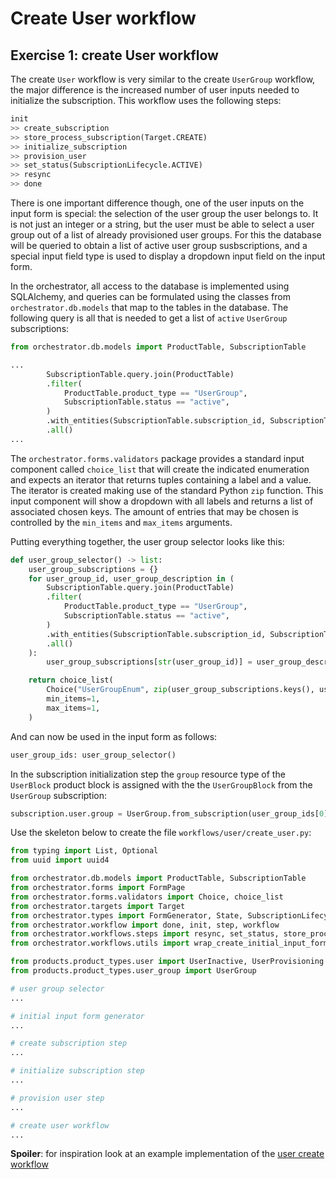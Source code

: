 # Create User workflow

## Exercise 1: create User workflow


The create `User` workflow is very similar to the create `UserGroup` workflow,
the major difference is the increased number of user inputs needed to
initialize the subscription. This workflow uses the following steps: 

```python
init
>> create_subscription
>> store_process_subscription(Target.CREATE)
>> initialize_subscription
>> provision_user
>> set_status(SubscriptionLifecycle.ACTIVE)
>> resync
>> done
```

There is one important difference though, one of the user inputs on the input
form is special: the selection of the user group the user belongs to. It is not
just an integer or a string, but the user must be able to select a user group
out of a list of already provisioned user groups. For this the database will be
queried to obtain a list of active user group susbscriptions, and a special
input field type is used to display a dropdown input field on the input form. 

In the orchestrator, all access to the database is implemented using
SQLAlchemy, and queries can be formulated using the classes from
`orchestrator.db.models` that map to the tables in the database. The following
query is all that is needed to get a list of `active` `UserGroup`
subscriptions:

```python
from orchestrator.db.models import ProductTable, SubscriptionTable

...
        SubscriptionTable.query.join(ProductTable)
        .filter(
            ProductTable.product_type == "UserGroup",
            SubscriptionTable.status == "active",
        )
        .with_entities(SubscriptionTable.subscription_id, SubscriptionTable.description)
        .all()
...
```

The `orchestrator.forms.validators` package provides a standard input component
called `choice_list` that will create the indicated enumeration and expects an
iterator that returns tuples containing a label and a value. The iterator is
created making use of the standard Python `zip` function. This input component
will show a dropdown with all labels and returns a list of associated chosen
keys.  The amount of entries that may be chosen is controlled by the
`min_items` and `max_items` arguments.

Putting everything together, the user group selector looks like this:

```python
def user_group_selector() -> list:
    user_group_subscriptions = {}
    for user_group_id, user_group_description in (
        SubscriptionTable.query.join(ProductTable)
        .filter(
            ProductTable.product_type == "UserGroup",
            SubscriptionTable.status == "active",
        )
        .with_entities(SubscriptionTable.subscription_id, SubscriptionTable.description)
        .all()
    ):
        user_group_subscriptions[str(user_group_id)] = user_group_description

    return choice_list(
        Choice("UserGroupEnum", zip(user_group_subscriptions.keys(), user_group_subscriptions.items())),
        min_items=1,
        max_items=1,
    )
```

And can now be used in the input form as follows:

```python
user_group_ids: user_group_selector()
```

In the subscription initialization step the `group` resource type of the
`UserBlock` product block is assigned with the the `UserGroupBlock` from the
`UserGroup` subscription:

```python
subscription.user.group = UserGroup.from_subscription(user_group_ids[0]).user_group
```

Use the skeleton below to create the file `workflows/user/create_user.py`:

```python
from typing import List, Optional
from uuid import uuid4

from orchestrator.db.models import ProductTable, SubscriptionTable
from orchestrator.forms import FormPage
from orchestrator.forms.validators import Choice, choice_list
from orchestrator.targets import Target
from orchestrator.types import FormGenerator, State, SubscriptionLifecycle, UUIDstr
from orchestrator.workflow import done, init, step, workflow
from orchestrator.workflows.steps import resync, set_status, store_process_subscription
from orchestrator.workflows.utils import wrap_create_initial_input_form

from products.product_types.user import UserInactive, UserProvisioning
from products.product_types.user_group import UserGroup

# user group selector
...

# initial input form generator
...

# create subscription step
...

# initialize subscription step
...

# provision user step
...

# create user workflow
...
```

**Spoiler**: for inspiration look at an example implementation of the [user
create workflow ](https://github.com/workfloworchestrator/example-orchestrator-beginner/blob/main/workflows/user/create_user.py)

